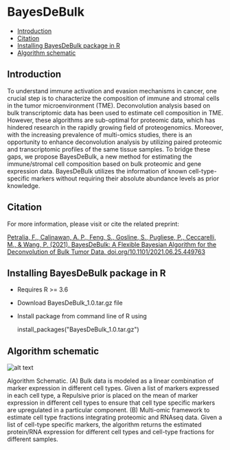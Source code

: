 # BayesDeBulk

* [Introduction](#introduction)
* [Citation](#citation)
* [Installing BayesDeBulk package in R](#running-from-the-command-line)
* [Algorithm schematic](#algorithm-schematic)



## Introduction
To understand immune activation and evasion mechanisms in cancer, one crucial step is to characterize the composition of immune and stromal cells in the tumor microenvironment (TME). Deconvolution analysis based on bulk transcriptomic data has been used to estimate cell composition in TME. However, these algorithms are sub-optimal for proteomic data, which has hindered research in the rapidly growing field of proteogenomics. Moreover, with the increasing prevalence of multi-omics studies, there is an opportunity to enhance deconvolution analysis by utilizing paired proteomic and transcriptomic profiles of the same tissue samples. To bridge these gaps, we propose BayesDeBulk, a new method for estimating the immune/stromal cell composition based on bulk proteomic and gene expression data. BayesDeBulk utilizes the information of known cell-type-specific markers without requiring their absolute abundance levels as prior knowledge.


## Citation
For more information, please visit or cite the related preprint: 

[Petralia, F., Calinawan, A. P., Feng, S., Gosline, S., Pugliese, P., Ceccarelli, M., & Wang, P. (2021). BayesDeBulk: A Flexible Bayesian Algorithm for the Deconvolution of Bulk Tumor Data. doi.org/10.1101/2021.06.25.449763](https://www.biorxiv.org/content/10.1101/2021.06.25.449763v4)

## Installing BayesDeBulk package in R 
* Requires R >= 3.6
* Download BayesDeBulk_1.0.tar.gz file
* Install package from command line of R using

  install_packages("BayesDeBulk_1.0.tar.gz")


## Algorithm schematic
![alt text](./algorithm_schematic.png)

Algorithm Schematic. (A) Bulk data is modeled as a linear combination of marker expression in different cell
types. Given a list of markers expressed in each cell type, a Repulsive prior is placed on the mean of marker expression
in different cell types to ensure that cell type specific markers are upregulated in a particular component. (B) Multi-omic
framework to estimate cell type fractions integrating proteomic and RNAseq data. Given a list of cell-type specific markers,
the algorithm returns the estimated protein/RNA expression for different cell types and cell-type fractions for different
samples.
